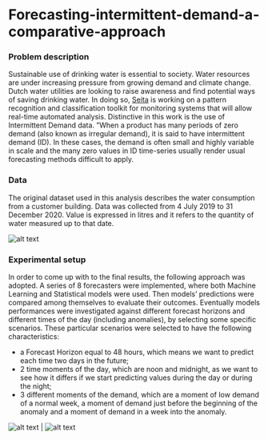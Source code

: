 # Forecasting-intermittent-demand-a-comparative-approach

### Problem description
Sustainable use of drinking water is essential to society. Water resources are under increasing pressure from growing demand and climate change. Dutch water utilities are looking to raise awareness and find potential ways of saving drinking water. In doing so, [Seita](https://seita.nl/project/water-leaks-process-analytics/) is working on a pattern recognition and classification toolkit for monitoring systems that will allow real-time automated analysis. Distinctive in this work is the use of Intermittent Demand data. ”When a product has many periods of zero demand (also known as irregular demand), it is said to have intermittent demand (ID). In these cases, the demand is often small and highly variable in scale and the many zero values in ID time-series usually render usual forecasting methods difficult to apply. 

### Data
The original dataset used in this analysis describes the water consumption from a customer building. Data was collected from 4 July 2019 to 31 December 2020. Value is expressed in litres and it refers to the quantity of water measured up to that date.

![alt text](https://user-images.githubusercontent.com/57104110/146569112-8be75ce9-509f-4201-8d03-b7a301eb3b35.png)

### Experimental setup
In order to come up with to the final results, the following approach was adopted. A series of 8 forecasters were implemented, where both Machine Learning and Statistical models were used. Then models’ predictions were compared among themselves to evaluate their outcomes. Eventually models performances were investigated against different forecast horizons and different times of the day (including anomalies), by selecting some specific scenarios. These particular scenarios were selected to have the following characteristics: 
* a Forecast Horizon  equal to 48 hours, which means we want to predict each time two days in the future;
* 2 time moments of the day, which are noon and midnight, as we want to see how it differs if we start predicting values during the day or during the night;
* 3 different moments of the demand, which are a moment of low demand of a normal week, a moment of demand just before the beginning of the anomaly and a moment of demand in a week into the anomaly. 

![alt text](https://user-images.githubusercontent.com/57104110/146570045-b0d80441-7ff3-45ce-9362-205d1c886176.png) | ![alt text](https://user-images.githubusercontent.com/57104110/146570113-aecd1a33-3512-43ab-bfa1-63f97e2e8bf0.png)

